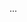 ...

<!---
Azenx/Azenx is a ✨ special ✨ repository because its `README.md` (this file) appears on your GitHub profile.
You can click the Preview link to take a look at your changes.
--->

